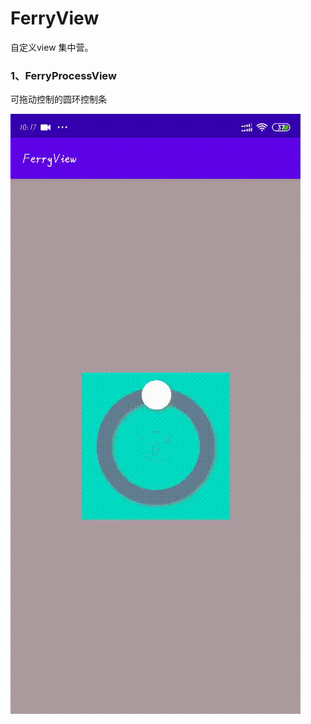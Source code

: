 # FerryView

自定义view 集中营。

### 1、FerryProcessView

可拖动控制的圆环控制条

![FerryProcessView](/效果图/ferry_processview/ferry_processview.gif)


